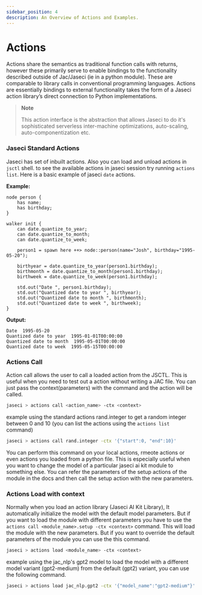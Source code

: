 ```yaml
---
sidebar_position: 4
description: An Overview of Actions and Examples.
---
```


# Actions

Actions share the semantics as traditional function calls with returns, however these primarily serve to enable bindings to the functionality described outside of Jac/Jaseci (ie in a python module). These are comparable to library calls in conventional programming languages. Actions are essentially bindings to external functionality takes the form of a Jaseci action library’s direct connection to Python implementations.

> **Note**
>
> This action interface is the abstraction that allows Jaseci to do it's sophisticated serverless inter-machine optimizations, auto-scaling, auto-componentization etc.

### Jaseci Standard Actions

Jaseci has set of inbuilt actions. Also you can load and unload actions in `jsctl` shell. to see the available actions in jaseci session try running `actions list`. Here is a basic example of jaseci `date` actions.

**Example:**

```jac
node person {
    has name;
    has birthday;
}

walker init {
    can date.quantize_to_year;
    can date.quantize_to_month;
    can date.quantize_to_week;

    person1 = spawn here ++> node::person(name="Josh", birthday="1995-05-20");

    birthyear = date.quantize_to_year(person1.birthday);
    birthmonth = date.quantize_to_month(person1.birthday);
    birthweek = date.quantize_to_week(person1.birthday);

    std.out("Date ", person1.birthday);
    std.out("Quantized date to year ", birthyear);
    std.out("Quantized date to month ", birthmonth);
    std.out("Quantized date to week ", birthweek);
}
```
**Output:**
```
Date  1995-05-20
Quantized date to year  1995-01-01T00:00:00
Quantized date to month  1995-05-01T00:00:00
Quantized date to week  1995-05-15T00:00:00
```

### Actions Call
Action call allows the user to call a loaded action from the JSCTL. This is useful when you need to test out a action without writing a JAC file. You can just pass the context(parameters) with the command and the action will be called.
```bash
jaseci > actions call <action_name> -ctx <context>
```

example using the standard actions rand.integer to get a random integer between 0 and 10 (you can list the actions using the `actions list` command)
```bash
jaseci > actions call rand.integer -ctx '{"start":0, "end":10}'
```

You can perform this command on your local actions, rmeote actions or even actions you loaded from a python file.
This is especially useful when you want to change the model of a particular jaseci ai kit module to something else. You can refer the parameters of the setup actions of the module in the docs and then call the setup action with the new parameters.

### Actions Load with context
Normally when you load an action library (Jaseci AI Kit Library), It automatically initialize the model with the default model parameters. But if you want to load the module with different parameters you have to use the `actions call <module_name>.setup -ctx <context>` command. This will load the module with the new parameters. But if you want to override the default parameters of the module you can use the this command.
```bash
jaseci > actions load <module_name> -ctx <context>
```

example using the jac_nlp's gpt2 model to load the model with a different model variant (gpt2-medium) from the default (gpt2) variant, you can use the following command.
```bash
jaseci > actions load jac_nlp.gpt2 -ctx '{"model_name":"gpt2-medium"}'
```